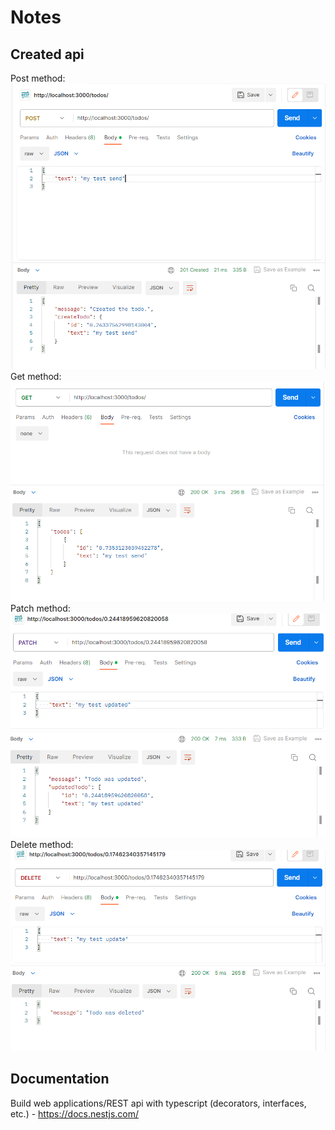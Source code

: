 # Notes
## Created api
Post method:
![Screenshot](images/post_method.png)
Get method:
![Screenshot](images/get_method.png)
Patch method:
![Screenshot](images/patch_method.png)
Delete method:
![Screenshot](images/delete_method.png)
## Documentation
Build web applications/REST api with typescript (decorators, interfaces, etc.) - https://docs.nestjs.com/